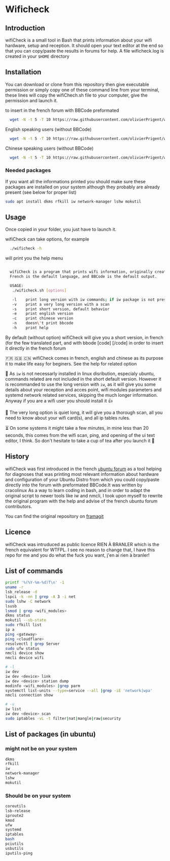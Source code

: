 
# Wificheck


## Introduction
wifiCheck is a small tool in Bash that prints information about your wifi hardware, setup and reception. It should open your text editor at the end so that you can copy/paste the results in forums for help. A file wificheck.log is created in your `$HOME` directory

## Installation

You can download or clone from this repository then give executable permission or simply copy one of these command line from your terminal, these lines will copy the wifiChech.sh file to your computer, give the permission and launch it.

to insert in the french forum with BBCode preformated

```bash
  wget -N -t 5 -T 10 https://raw.githubusercontent.com/olivierPrigent/wifiCheck/main/wificheck.sh && chmod 755 wificheck.sh && ./wificheck.sh -l
```

English speaking users (without BBCode)

```bash
  wget -N -t 5 -T 10 https://raw.githubusercontent.com/olivierPrigent/wifiCheck/main/wificheck.sh && chmod 755 wificheck.sh && ./wificheck.sh -len
```

Chinese speaking users (without BBCode)

```bash
  wget -N -t 5 -T 10 https://raw.githubusercontent.com/olivierPrigent/wifiCheck/main/wificheck.sh && chmod 755 wificheck.sh && ./wificheck.sh -lcn
```

### Needed packages
If you want all the informations printed you should make sure these packages are installed on your system although they probably are already present (see below for proper list)

```bash
sudo apt install dkms rfkill iw network-manager lshw mokutil
```





## Usage


Once copied in your folder, you just have to launch it.

wifiCheck can take options, for example

```bash
  ./wificheck -h
```

will print you the help menu

```bash

  wifiCheck is a program that prints wifi information, originally created to help the French Ubuntu forum users to solve their wifi connection problems.
  French is the default language, and BBCode is the default output.

  USAGE:
   ./wificheck.sh [options]

   -l    print long version with iw commands; if iw package is not present, switch to short version
   -v    print a very long version with a scan
   -s    print short version, default behavior
   -e    print english version
   -c    print chinese version
   -n    doesn\'t print bbcode
   -h    print help

```


By default (without option) wifiCheck will give you a short version, in french (for the few translated part, and with bbode \[code\] \[/code\] in order to insert it directly in the french forum

:fr: :uk: :cn: wifiCheck comes in french, english and chinese as its purpose it to make life easy for beginers. See the help for related option

:file_folder: As `iw` is not necessarly installed in linux disribution, especialy ubuntu, commands related are not included in the short default version. However it is recommanded to use the long version with `iw`, as it will give you some details about your reception and acces point, wifi modules parameters and systemd network related services, skipping the much longer information. Anyway if you are a wifi user you should install it :+1:

:scroll: The very long option is quiet long, it will give you a thorough scan, all you need to know about your wifi card(s), and all ip tables rules.

:hourglass_flowing_sand: On some systems it might take a few minutes, in mine less than 20 seconds, this comes from the wifi scan, ping, and opening of the ui text editor, I think. So don't hesitate to take a cup of tea after you launch it :tea:





## History

wifiCheck was first introduced in the french [ubuntu forum](https://forum.ubuntu-fr.org) as a tool helping for diagnoses that was printing most relevant information about hardware and configuration of your Ubuntu Distro from which you could copy/paste directly into the forum with preformated BBCode.It was written by cracolinux As a way to learn coding in bash, and in order to adapt the original script to newer tools like iw and nmcli, I took upon myself to rewrite the original program with the help and advise of the french ubuntu forum contributors.

You can find the original repository on [framagit](https://framagit.org/cracolinux/wificheck/)


## Licence

wifiCheck was intruduced as public licence RIEN À BRANLER which is the french equivalent for WTFPL. I see no reason to change that, I have this repo for me and you do what the fuck you want, j'en ai rien à branler!

## List of commands

```bash
printf '%(%Y-%m-%d)T\n' -1
uname -r
lsb_release -d
lspci -k -nn | grep -A 3 -i net
sudo lshw -C network
lsusb
lsmod | grep <wifi_modules>
dkms status
mokutil --sb-state
sudo rfkill list
ip a
ping <gateway>
ping <cloudflare>
resolvectl | grep Server
sudo ufw status
nmcli device show
nmcli device wifi

# -l
iw dev
iw dev <device> link
iw dev <device> station dump
modinfo <wifi_modules> |grep parm
systemctl list-units --type=service --all |grep -iE 'network|wpa'
nmcli connection show

# -v
iw list
iw dev <device> scan
sudo iptables -vL -t filter|nat|mangle|raw|security
```

## List of packages (in ubuntu)

### might not be on your system
```bash
dkms
rfkill
iw
network-manager
lshw
mokutil
```

### Should be on your system
```bash
coreutils
lsb-release
iproute2
kmod
ufw
systemd
iptables
bash
pciutils
usbutils
iputils-ping
```

